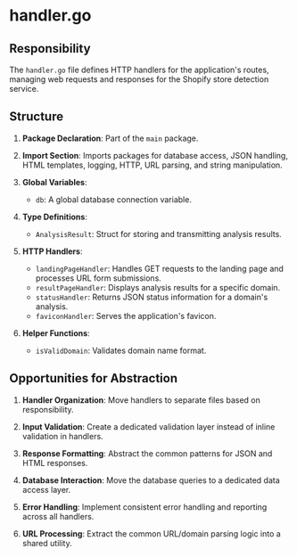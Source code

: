 # handler.go

## Responsibility
The `handler.go` file defines HTTP handlers for the application's routes, managing web requests and responses for the Shopify store detection service.

## Structure

1. **Package Declaration**: Part of the `main` package.

2. **Import Section**: Imports packages for database access, JSON handling, HTML templates, logging, HTTP, URL parsing, and string manipulation.

3. **Global Variables**:
   - `db`: A global database connection variable.

4. **Type Definitions**:
   - `AnalysisResult`: Struct for storing and transmitting analysis results.

5. **HTTP Handlers**:
   - `landingPageHandler`: Handles GET requests to the landing page and processes URL form submissions.
   - `resultPageHandler`: Displays analysis results for a specific domain.
   - `statusHandler`: Returns JSON status information for a domain's analysis.
   - `faviconHandler`: Serves the application's favicon.

6. **Helper Functions**:
   - `isValidDomain`: Validates domain name format.

## Opportunities for Abstraction

1. **Handler Organization**: Move handlers to separate files based on responsibility.

2. **Input Validation**: Create a dedicated validation layer instead of inline validation in handlers.

3. **Response Formatting**: Abstract the common patterns for JSON and HTML responses.

4. **Database Interaction**: Move the database queries to a dedicated data access layer.

5. **Error Handling**: Implement consistent error handling and reporting across all handlers.

6. **URL Processing**: Extract the common URL/domain parsing logic into a shared utility. 